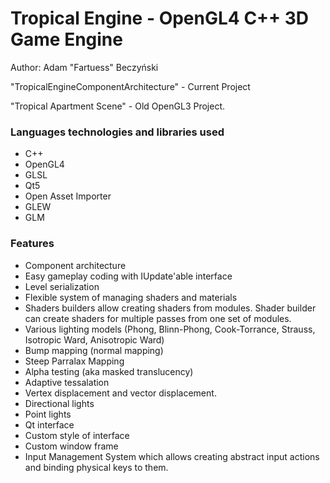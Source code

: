 # Tropical Engine - OpenGL4 C++ 3D Game Engine #

Author: Adam "Fartuess" Beczyński

"TropicalEngineComponentArchitecture" - Current Project

"Tropical Apartment Scene" - Old OpenGL3 Project.

### Languages technologies and libraries used ###
* C++
* OpenGL4
* GLSL
* Qt5
* Open Asset Importer
* GLEW
* GLM

### Features ###
* Component architecture
* Easy gameplay coding with IUpdate'able interface
* Level serialization
* Flexible system of managing shaders and materials
* Shaders builders allow creating shaders from modules. Shader builder can create shaders for multiple passes from one set of modules.
* Various lighting models (Phong, Blinn-Phong, Cook-Torrance, Strauss, Isotropic Ward, Anisotropic Ward)
* Bump mapping (normal mapping)
* Steep Parralax Mapping
* Alpha testing (aka masked translucency)
* Adaptive tessalation
* Vertex displacement and vector displacement.
* Directional lights
* Point lights
* Qt interface
* Custom style of interface
* Custom window frame
* Input Management System which allows creating abstract input actions and binding physical keys to them.